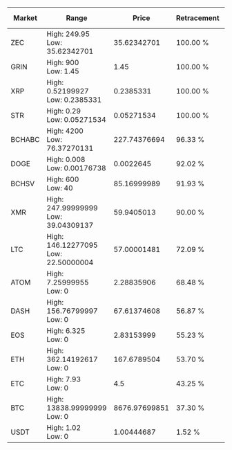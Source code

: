 | Market | Range | Price| Retracement | Doubles to 50% |
| --- | --- | --- | --- | --- |
| ZEC | High: 249.95<br />Low: 35.62342701 | 35.62342701 | 100.00 % | 4.01 |
| GRIN | High: 900<br />Low: 1.45 | 1.45 | 100.00 % | 310.84 |
| XRP | High: 0.52199927<br />Low: 0.2385331 | 0.2385331 | 100.00 % | 1.59 |
| STR | High: 0.29<br />Low: 0.05271534 | 0.05271534 | 100.00 % | 3.25 |
| BCHABC | High: 4200<br />Low: 76.37270131 | 227.74376694 | 96.33 % | 9.39 |
| DOGE | High: 0.008<br />Low: 0.00176738 | 0.0022645 | 92.02 % | 2.16 |
| BCHSV | High: 600<br />Low: 40 | 85.16999989 | 91.93 % | 3.76 |
| XMR | High: 247.99999999<br />Low: 39.04309137 | 59.9405013 | 90.00 % | 2.39 |
| LTC | High: 146.12277095<br />Low: 22.50000004 | 57.00001481 | 72.09 % | 1.48 |
| ATOM | High: 7.25999955<br />Low: 0 | 2.28835906 | 68.48 % | 1.59 |
| DASH | High: 156.76799997<br />Low: 0 | 67.61374608 | 56.87 % | 1.16 |
| EOS | High: 6.325<br />Low: 0 | 2.83153999 | 55.23 % | 1.12 |
| ETH | High: 362.14192617<br />Low: 0 | 167.6789504 | 53.70 % | 1.08 |
| ETC | High: 7.93<br />Low: 0 | 4.5 | 43.25 % | 0.00 |
| BTC | High: 13838.99999999<br />Low: 0 | 8676.97699851 | 37.30 % | 0.00 |
| USDT | High: 1.02<br />Low: 0 | 1.00444687 | 1.52 % | 0.00 |
